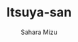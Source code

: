 ---
layout: post
title:  Itsuya-san
team: under Lovely Strange Dark
outcome: ✅ Completed
author: Sahara Mizu
imgPath: itsuya.png
href: https://mangadex.org/title/c4626c98-3f5b-4389-a3c1-8f953b786ba0/itsuya-san
---